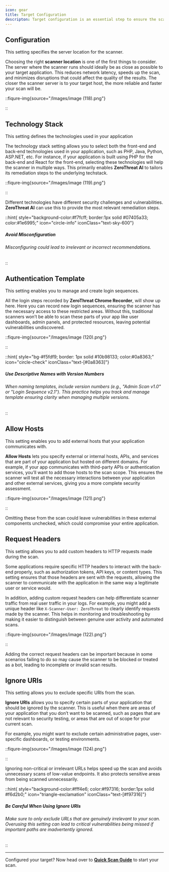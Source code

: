 ```yaml
---
icon: gear
title: Target Configuration
descripton: Target configuration is an essential step to ensure the scan runs efficiently. It involves defining various settings, that help the scanner interact with your application according to your needs and use-case.  By making these adjustments, you can tailor the scan to match your specific needs and ensure it covers all the relevant parts of your application, ultimately leading to more reliable results.
---
```


## Configuration

This setting specifies the server location for the scanner.&#x20;

Choosing the right **scanner location** is one of the first things to consider. The server where the scanner runs should ideally be as close as possible to your target application. This reduces network latency, speeds up the scan, and minimizes disruptions that could affect the quality of the results. The closer the scanner server is to your target host, the more reliable and faster your scan will be.&#x20;

::fiqure-img{source="/Images/image (118).png"}

<!-- <img src="/Images/image (118).png" alt=""> -->

::

## Technology Stack

This setting defines the technologies used in your application

The technology stack setting allows you to select both the front-end and back-end technologies used in your application, such as PHP, Java, Python, ASP.NET, etc. For instance, if your application is built using PHP for the back-end and React for the front-end, selecting these technologies will help the scanner in multiple ways. This primarily enables **ZeroThreat AI** to tailors its remediation steps to the underlying techstack.

::fiqure-img{source="/Images/image (119).png"}

<!-- <img src="/Images/image (119).png" alt=""> -->

::

Different technologies have different security challenges and vulnerabilities. **ZeroThreat AI** can use this to provide the most relevant remediation steps.&#x20;

::hint{ style="background-color:#f7fcff; border:1px solid #07405a33; color:#1e6995;" icon="circle-info" iconClass="text-sky-600"}

##### **Avoid Misconfiguration**

###### Misconfiguring could lead to irrelevant or incorrect recommendations.

::

## Authentication Template

This setting enables you to manage and create login sequences.

All the login steps recorded by **ZeroThreat Chrome Recorder**, will show up here. Here you can record new login sequences, ensuring the scanner has the necessary access to these restricted areas. Without this, traditional scanners won’t be able to scan these parts of your app like user dashboards, admin panels, and protected resources, leaving potential vulnerabilities undiscovered.

::fiqure-img{source="/Images/image (120).png"}

<!-- <img src="/Images/image (120).png" alt="" > -->

::

::hint{ style="bg-#f5fdf9; border: 1px solid #10b98133; color:#0a8363;" icon="circle-check" iconClass="text-[#0a8363]"}

##### **Use Descriptive Names with Version Numbers**

###### When naming templates, include version numbers (e.g., "Admin Scan v1.0" or "Login Sequence v2.1"). This practice helps you track and manage template ensuring clarity when managing multiple versions.

::

## Allow Hosts&#x20;

This setting enables you to add external hosts that your application communicates with.&#x20;

**Allow Hosts** lets you specify external or internal hosts, APIs, and services that are part of your application but hosted on different domains. For example, if your app communicates with third-party APIs or authentication services, you’ll want to add those hosts to the scan scope. This ensures the scanner will test all the necessary interactions between your application and other external services, giving you a more complete security assessment.&#x20;

::fiqure-img{source="/Images/image (121).png"}

<!-- <img src="/Images/image (121).png" alt="" > -->

::

Omitting these from the scan could leave vulnerabilities in these external components unchecked, which could compromise your entire application.

## Request Headers

This setting allows you to add custom headers to HTTP requests made during the scan.&#x20;

Some applications require specific HTTP headers to interact with the back-end properly, such as authorization tokens, API keys, or content types. This setting ensures that those headers are sent with the requests, allowing the scanner to communicate with the application in the same way a legitimate user or service would.

In addition, adding custom request headers can help differentiate scanner traffic from real user traffic in your logs. For example, you might add a unique header like `X-Scanner-User: ZeroThreat` to clearly identify requests made by the scanner. This helps in monitoring and troubleshooting by making it easier to distinguish between genuine user activity and automated scans.

::fiqure-img{source="/Images/image (122).png"}

<!-- <img src="/Images/image (122).png" alt="" > -->

::

Adding the correct request headers can be important because in some scenarios failing to do so may cause the scanner to be blocked or treated as a bot, leading to incomplete or invalid scan results.

## Ignore URIs

This setting allows you to exclude specific URIs from the scan.

**Ignore URIs** allows you to specify certain parts of your application that should be ignored by the scanner. This is useful when there are areas of your application that you don’t want to be scanned, such as pages that are not relevant to security testing, or areas that are out of scope for your current scan.

For example, you might want to exclude certain administrative pages, user-specific dashboards, or testing environments.

::fiqure-img{source="/Images/image (124).png"}

<!-- <img src="/Images/image (124).png" alt="" > -->

::

Ignoring non-critical or irrelevant URLs helps speed up the scan and avoids unnecessary scans of low-value endpoints. It also protects sensitive areas from being scanned unnecessarily.&#x20;

::hint{ style="background-color:#fff4e6; color:#f97316; border:1px solid #f6d2b0;" icon="triangle-exclamation" iconClass="text-[#f97316]"}

##### **Be Careful When Using Ignore URIs**

###### Make sure to only exclude URLs that are genuinely irrelevant to your scan. Overusing this setting can lead to critical vulnerabilities being missed if important paths are inadvertently ignored.

::

---

Configured your target? Now head over to [**Quick Scan Guide**](../getting-started/publish-your-docs.md 'mention') to start your scan.
